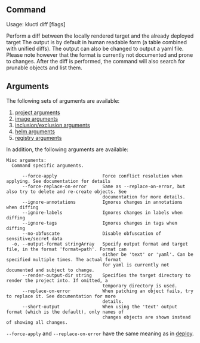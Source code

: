 <!-- This comment is uncommented when auto-synced to www-kluctl.io

---
title: "diff"
linkTitle: "diff"
weight: 10
description: >
    diff command
---
-->

## Command
<!-- BEGIN SECTION "diff" "Usage" false -->
Usage: kluctl diff [flags]

Perform a diff between the locally rendered target and the already deployed target
The output is by default in human readable form (a table combined with unified diffs).
The output can also be changed to output a yaml file. Please note however that the format
is currently not documented and prone to changes.
After the diff is performed, the command will also search for prunable objects and list them.

<!-- END SECTION -->

## Arguments
The following sets of arguments are available:
1. [project arguments](./common-arguments.md#project-arguments)
1. [image arguments](./common-arguments.md#image-arguments)
1. [inclusion/exclusion arguments](./common-arguments.md#inclusionexclusion-arguments)
1. [helm arguments](./common-arguments.md#helm-arguments)
1. [registry arguments](./common-arguments.md#registry-arguments)

In addition, the following arguments are available:
<!-- BEGIN SECTION "diff" "Misc arguments" true -->
```
Misc arguments:
  Command specific arguments.

      --force-apply                 Force conflict resolution when applying. See documentation for details
      --force-replace-on-error      Same as --replace-on-error, but also try to delete and re-create objects. See
                                    documentation for more details.
      --ignore-annotations          Ignores changes in annotations when diffing
      --ignore-labels               Ignores changes in labels when diffing
      --ignore-tags                 Ignores changes in tags when diffing
      --no-obfuscate                Disable obfuscation of sensitive/secret data
  -o, --output-format stringArray   Specify output format and target file, in the format 'format=path'. Format can
                                    either be 'text' or 'yaml'. Can be specified multiple times. The actual format
                                    for yaml is currently not documented and subject to change.
      --render-output-dir string    Specifies the target directory to render the project into. If omitted, a
                                    temporary directory is used.
      --replace-on-error            When patching an object fails, try to replace it. See documentation for more
                                    details.
      --short-output                When using the 'text' output format (which is the default), only names of
                                    changes objects are shown instead of showing all changes.

```
<!-- END SECTION -->

`--force-apply` and `--replace-on-error` have the same meaning as in [deploy](./deploy.md).
